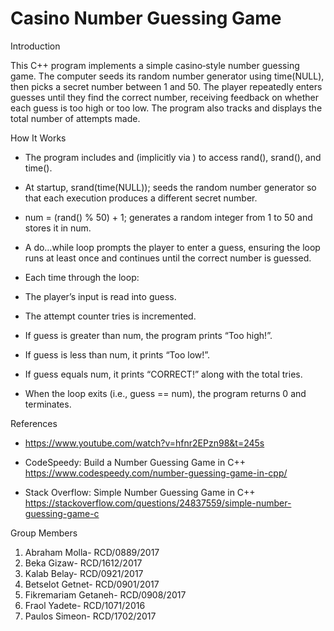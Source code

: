 # Casino Number Guessing Game
Introduction

  This C++ program implements a simple casino‐style number guessing game. The computer seeds its random number generator using time(NULL), then picks a secret number between 1 and 50. The player repeatedly enters guesses until they find the correct number, receiving feedback on whether each guess is too high or too low. The program also tracks and displays the total number of attempts made.
  
  How It Works
  
- The program includes <cstdlib> and <ctime> (implicitly via <iostream>) to access rand(), srand(), and time().
  
- At startup, srand(time(NULL)); seeds the random number generator so that each execution produces a different secret number.
  
- num = (rand() % 50) + 1; generates a random integer from 1 to 50 and stores it in num.
  
- A do…while loop prompts the player to enter a guess, ensuring the loop runs at least once and continues until the correct number is guessed.
  
- Each time through the loop:
  
- The player’s input is read into guess.
  
- The attempt counter tries is incremented.
  
- If guess is greater than num, the program prints “Too high!”.
  
- If guess is less than num, it prints “Too low!”.
  
- If guess equals num, it prints “CORRECT!” along with the total tries.
  
- When the loop exits (i.e., guess == num), the program returns 0 and terminates.

 
References

- https://www.youtube.com/watch?v=hfnr2EPzn98&t=245s

- CodeSpeedy: Build a Number Guessing Game in C++
https://www.codespeedy.com/number-guessing-game-in-cpp/

- Stack Overflow: Simple Number Guessing Game in C++
https://stackoverflow.com/questions/24837559/simple-number-guessing-game-c


Group Members
1. Abraham Molla- RCD/0889/2017 
2. Beka Gizaw- RCD/1612/2017  
3. Kalab Belay- RCD/0921/2017 
4. Betselot Getnet- RCD/0901/2017 
5. Fikremariam Getaneh- RCD/0908/2017 
6. Fraol Yadete- RCD/1071/2016 
7. Paulos Simeon- RCD/1702/2017

